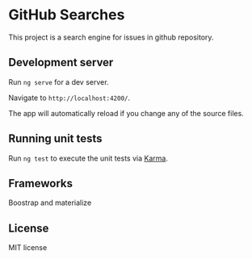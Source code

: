 # GitHub Searches 

This project is a search engine for issues in github repository.

## Development server

Run `ng serve` for a dev server. 

Navigate to `http://localhost:4200/`. 

The app will automatically reload if you change any of the source files.

## Running unit tests

Run `ng test` to execute the unit tests via [Karma](https://karma-runner.github.io).
 
## Frameworks

Boostrap and materialize

## License

MIT license 

